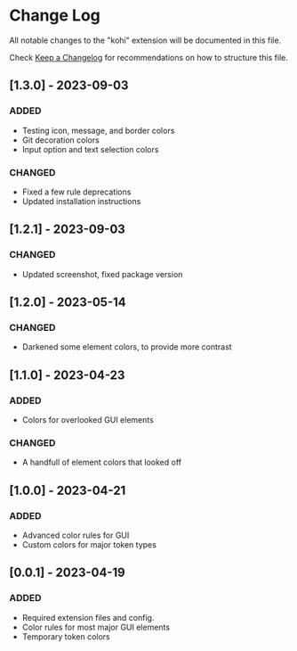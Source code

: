 # Change Log

All notable changes to the "kohi" extension will be documented in this file.

Check [Keep a Changelog](http://keepachangelog.com/) for recommendations on how to structure this file.

## [1.3.0] - 2023-09-03

### ADDED

- Testing icon, message, and border colors
- Git decoration colors
- Input option and text selection colors

### CHANGED

- Fixed a few rule deprecations
- Updated installation instructions

## [1.2.1] - 2023-09-03

### CHANGED

- Updated screenshot, fixed package version

## [1.2.0] - 2023-05-14

### CHANGED

- Darkened some element colors, to provide more contrast

## [1.1.0] - 2023-04-23

### ADDED

- Colors for overlooked GUI elements

### CHANGED

- A handfull of element colors that looked off

## [1.0.0] - 2023-04-21

### ADDED

- Advanced color rules for GUI
- Custom colors for major token types

## [0.0.1] - 2023-04-19

### ADDED

- Required extension files and config.
- Color rules for most major GUI elements
- Temporary token colors
